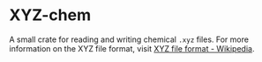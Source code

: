 
XYZ-chem
========

A small crate for reading and writing chemical `.xyz` files.
For more information on the XYZ file format, visit [XYZ file format - Wikipedia](https://en.wikipedia.org/wiki/XYZ_file_format).
